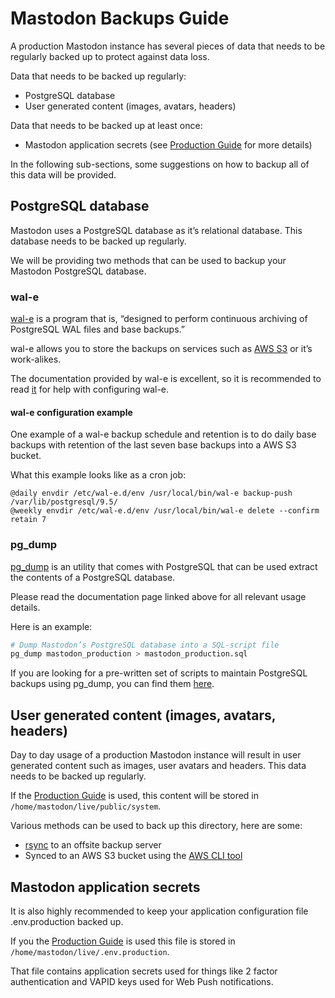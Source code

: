 # Mastodon Backups Guide

A production Mastodon instance has several pieces of data that needs to be
regularly backed up to protect against data loss.

Data that needs to be backed up regularly:
* PostgreSQL database
* User generated content (images, avatars, headers)

Data that needs to be backed up at least once:
* Mastodon application secrets (see
  [Production Guide](../Running-Mastodon/Production-guide.md) for more details)

In the following sub-sections, some suggestions on how to backup all of this
data will be provided.

## PostgreSQL database

Mastodon uses a PostgreSQL database as it’s relational database. This database
needs to be backed up regularly.

We will be providing two methods that can be used to backup your Mastodon
PostgreSQL database.

### wal-e

[wal-e](https://github.com/wal-e/wal-e) is a program that is, “designed to
perform continuous archiving of PostgreSQL WAL files and base backups.”

wal-e allows you to store the backups on services such as [AWS S3](https://aws.amazon.com/s3/) or it’s work-alikes.

The documentation provided by wal-e is excellent, so it is recommended to read
[it](https://github.com/wal-e/wal-e/blob/master/README.rst) for help with
configuring wal-e.

#### wal-e configuration example

One example of a wal-e backup schedule and retention is to do daily base backups
with retention of the last seven base backups into a AWS S3 bucket.

What this example looks like as a cron job:

```
@daily envdir /etc/wal-e.d/env /usr/local/bin/wal-e backup-push /var/lib/postgresql/9.5/
@weekly envdir /etc/wal-e.d/env /usr/local/bin/wal-e delete --confirm retain 7
```

### pg_dump

[pg_dump](https://www.postgresql.org/docs/9.5/static/app-pgdump.html) is an utility that comes with PostgreSQL that can be used extract the contents of a
PostgreSQL database.

Please read the documentation page linked above for all relevant usage details.

Here is an example:
```sh
# Dump Mastodon’s PostgreSQL database into a SQL-script file
pg_dump mastodon_production > mastodon_production.sql
```

If you are looking for a pre-written set of scripts to maintain PostgreSQL backups using pg_dump, you can find them [here](https://wiki.postgresql.org/wiki/Automated_Backup_on_Linux).

## User generated content (images, avatars, headers)

Day to day usage of a production Mastodon instance will result in user
generated content such as images, user avatars and headers. This data needs
to be backed up regularly.

If the [Production Guide](../Running-Mastodon/Production-Guide.md) is used, this
content will be stored in `/home/mastodon/live/public/system`.

Various methods can be used to back up this directory, here are some:
* [rsync](https://www.digitalocean.com/community/tutorials/how-to-use-rsync-to-sync-local-and-remote-directories-on-a-vps) to an offsite backup server
* Synced to an AWS S3 bucket using the [AWS CLI tool](http://docs.aws.amazon.com/cli/latest/reference/s3/sync.html)

## Mastodon application secrets

It is also highly recommended to keep your application configuration file
.env.production backed up.

If you the [Production Guide](../Running-Mastodon/Production-Guide.md) is used
this file is stored in `/home/mastodon/live/.env.production`.

That file contains application secrets used for things like 2 factor authentication and VAPID keys used for Web Push notifications.
